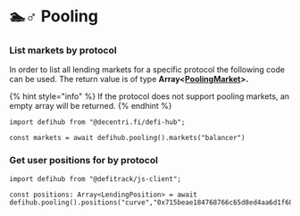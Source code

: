 # 🏊♂ Pooling

### List markets by protocol

In order to list all lending markets for a specific protocol the following code can be used. The return value is of type **Array<**[**PoolingMarket**](domain/poolingmarket.md)**>.**&#x20;

{% hint style="info" %}
If the protocol does not support pooling markets, an empty array will be returned.
{% endhint %}

```
import defihub from "@decentri.fi/defi-hub";

const markets = await defihub.pooling().markets("balancer")
```

### Get user positions for by protocol

```
import defihub from "@defitrack/js-client";

const positions: Array<LendingPosition> = await defihub.pooling().positions("curve","0x715beae184768766c65d8ed4aa6d1f6893efb542");
```
